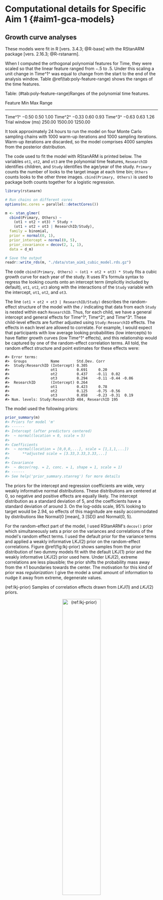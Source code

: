 
Computational details for Specific Aim 1 {#aim1-gca-models}
========================================================================

Growth curve analyses
------------------------------------------------------------------------

These models were fit in R [vers. 3.4.3; @R-base] with the RStanARM package
[vers. 2.16.3; @R-rstanarm].

When I computed the orthogonal polynomial features for Time, they were
scaled so that the linear feature ranged from −.5 to .5. Under this
scaling a unit change in Time^1^ was equal to change from the start to
the end of the analysis window. Table \@ref(tab:poly-feature-range) shows
the ranges of the time features.


Table: (\#tab:poly-feature-range)Ranges of the polynomial time features.

Feature                      Min       Max     Range
------------------  ------------  --------  --------
Time^1^              &minus;0.50      0.50      1.00
Time^2^              &minus;0.33      0.60      0.93
Time^3^              &minus;0.63      0.63      1.26
Trial window (ms)         250.00   1500.00   1250.00

It took approximately 24 hours to run the model on four Monte Carlo
sampling chains with 1000 warm-up iterations and 1000 sampling
iterations. Warm-up iterations are discarded, so the model
comprises 4000 samples from the posterior distribution.

The code used to fit the model with RStanARM is printed below. The
variables `ot1`, `ot2`, and `ot3` are the polynomial time features,
`ResearchID` identifies children, and `Study` identifies the age/year of
the study. `Primary` counts the number of looks to the target image at
each time bin; `Others` counts looks to the other three images.
`cbind(Primary, Others)` is used to package both counts together for a
logistic regression.


```r
library(rstanarm)

# Run chains on different cores
options(mc.cores = parallel::detectCores())

m <- stan_glmer(
  cbind(Primary, Others) ~
    (ot1 + ot2 + ot3) * Study +
    (ot1 + ot2 + ot3 | ResearchID/Study),
  family = binomial,
  prior = normal(0, 1),
  prior_intercept = normal(0, 5),
  prior_covariance = decov(2, 1, 1),
  data = d_m)

# Save the output
readr::write_rds(m, "./data/stan_aim1_cubic_model.rds.gz")
```

The code `cbind(Primary, Others) ~ (ot1 + ot2 + ot3) * Study` fits a
cubic growth curve for each year of the study. It uses R's
formula syntax to regress the looking counts onto an intercept term
(implicitly included by default), `ot1`, `ot2`, `ot3` along with the
interactions of the `Study` variable with the intercept, `ot1`, `ot2`,
and `ot3`. 

The line `(ot1 + ot2 + ot3 | ResearchID/Study)` describes the
random-effect structure of the model with the `/` indicating that data
from each `Study` is nested within each `ResearchID`. Thus, for each
child, we have a general intercept and general effects for Time^1^,
Time^2^, and Time^3^. These child-level effects are further adjusted
using `Study:ResearchID` effects. The effects in each level are allowed
to correlate. For example, I would expect that participants with low
average looking probabilities (low intercepts) to have flatter growth
curves (low Time^1^ effects), and this relationship would be captured by
one of the random-effect correlation terms. All told, the random effect
structure and point estimates for these effects were:




```
#> Error terms:
#>  Groups           Name        Std.Dev. Corr             
#>  Study:ResearchID (Intercept) 0.305                     
#>                   ot1         0.691     0.20            
#>                   ot2         0.437    -0.11  0.02      
#>                   ot3         0.294    -0.11 -0.44 -0.06
#>  ResearchID       (Intercept) 0.264                     
#>                   ot1         0.423     0.78            
#>                   ot2         0.125    -0.75 -0.56      
#>                   ot3         0.058    -0.23 -0.31  0.19
#> Num. levels: Study:ResearchID 484, ResearchID 195
```

The model used the following priors:


```r
prior_summary(m)
#> Priors for model 'm' 
#> ------
#> Intercept (after predictors centered)
#>  ~ normal(location = 0, scale = 5)
#> 
#> Coefficients
#>  ~ normal(location = [0,0,0,...], scale = [1,1,1,...])
#>      **adjusted scale = [3.33,3.33,3.33,...]
#> 
#> Covariance
#>  ~ decov(reg. = 2, conc. = 1, shape = 1, scale = 1)
#> ------
#> See help('prior_summary.stanreg') for more details
```

The priors for the intercept and regression coefficients are wide, very
weakly informative normal distributions. These distributions are
centered at 0, so negative and positive effects are equally likely. The
intercept distribution as a standard deviation of 5, and the
coefficients have a standard deviation of around 3. On the log-odds
scale, 95% looking to target would be 2.94, so effects of this magnitude
are easily accommodated by distributions like 
Normal(0 [mean], 3 [SD]) and Normal(0, 5).

For the random-effect part of the model, I used RStanARM's `decov()`
prior which simultaneously sets a prior on the variances and
correlations of the model's random effect terms. I used the default
prior for the variance terms and applied a weakly informative LKJ(2)
prior on the random-effect correlations. Figure \@ref(fig:lkj-prior)
shows samples from the prior distribution of two dummy models fit with
the default LKJ(1) prior and the weakly informative LKJ(2) prior used
here. Under LKJ(2), extreme correlations are less plausible; the prior
shifts the probability mass away from the ±1 boundaries towards the
center. The motivation for this kind of prior was *regularization*: I
give the model a small amount of information to nudge it away from
extreme, degenerate values.

(ref:lkj-prior) Samples of correlation effects drawn from *LKJ*(1) and *LKJ*(2) priors. 

<div class="figure" style="text-align: center">
<img src="92-app-aim1-models_files/figure-html/lkj-prior-1.png" alt="(ref:lkj-prior)" width="50%" />
<p class="caption">(\#fig:lkj-prior)(ref:lkj-prior)</p>
</div>


Summary of the familiar word recognition model:


```r
# the last 20 column names are the random effects
ranef_names <- tail(colnames(as_tibble(m)), 20)

summary(
  object = m, 
  pars = c("alpha", "beta", ranef_names),
  probs = c(.05, .5, .95))
#> 
#> Model Info:
#> 
#>  function:     stan_glmer
#>  family:       binomial [logit]
#>  formula:      cbind(Primary, Others) ~ (ot1 + ot2 + ot3) * Study + (ot1 + ot2 + 
#> 	   ot3 | ResearchID/Study)
#>  algorithm:    sampling
#>  priors:       see help('prior_summary')
#>  sample:       4000 (posterior sample size)
#>  observations: 12584
#>  groups:       Study:ResearchID (484), ResearchID (195)
#> 
#> Estimates:
#>                                                   mean   sd   5%   50%   95%
#> (Intercept)                                     -0.5    0.0 -0.5 -0.5  -0.4 
#> ot1                                              1.6    0.1  1.5  1.6   1.7 
#> ot2                                              0.0    0.0  0.0  0.0   0.1 
#> ot3                                             -0.2    0.0 -0.2 -0.2  -0.1 
#> StudyTimePoint2                                  0.4    0.0  0.4  0.4   0.5 
#> StudyTimePoint3                                  0.7    0.0  0.6  0.7   0.8 
#> ot1:StudyTimePoint2                              0.6    0.1  0.4  0.6   0.7 
#> ot1:StudyTimePoint3                              1.1    0.1  1.0  1.1   1.2 
#> ot2:StudyTimePoint2                             -0.2    0.1 -0.2 -0.2  -0.1 
#> ot2:StudyTimePoint3                             -0.4    0.1 -0.4 -0.4  -0.3 
#> ot3:StudyTimePoint2                             -0.1    0.0 -0.2 -0.1  -0.1 
#> ot3:StudyTimePoint3                             -0.2    0.0 -0.3 -0.2  -0.2 
#> Sigma[Study:ResearchID:(Intercept),(Intercept)]  0.1    0.0  0.1  0.1   0.1 
#> Sigma[Study:ResearchID:ot1,(Intercept)]          0.0    0.0  0.0  0.0   0.1 
#> Sigma[Study:ResearchID:ot2,(Intercept)]          0.0    0.0  0.0  0.0   0.0 
#> Sigma[Study:ResearchID:ot3,(Intercept)]          0.0    0.0  0.0  0.0   0.0 
#> Sigma[Study:ResearchID:ot1,ot1]                  0.5    0.0  0.4  0.5   0.6 
#> Sigma[Study:ResearchID:ot2,ot1]                  0.0    0.0  0.0  0.0   0.0 
#> Sigma[Study:ResearchID:ot3,ot1]                 -0.1    0.0 -0.1 -0.1  -0.1 
#> Sigma[Study:ResearchID:ot2,ot2]                  0.2    0.0  0.2  0.2   0.2 
#> Sigma[Study:ResearchID:ot3,ot2]                  0.0    0.0  0.0  0.0   0.0 
#> Sigma[Study:ResearchID:ot3,ot3]                  0.1    0.0  0.1  0.1   0.1 
#> Sigma[ResearchID:(Intercept),(Intercept)]        0.1    0.0  0.1  0.1   0.1 
#> Sigma[ResearchID:ot1,(Intercept)]                0.1    0.0  0.1  0.1   0.1 
#> Sigma[ResearchID:ot2,(Intercept)]                0.0    0.0  0.0  0.0   0.0 
#> Sigma[ResearchID:ot3,(Intercept)]                0.0    0.0  0.0  0.0   0.0 
#> Sigma[ResearchID:ot1,ot1]                        0.2    0.0  0.1  0.2   0.3 
#> Sigma[ResearchID:ot2,ot1]                        0.0    0.0 -0.1  0.0   0.0 
#> Sigma[ResearchID:ot3,ot1]                        0.0    0.0  0.0  0.0   0.0 
#> Sigma[ResearchID:ot2,ot2]                        0.0    0.0  0.0  0.0   0.0 
#> Sigma[ResearchID:ot3,ot2]                        0.0    0.0  0.0  0.0   0.0 
#> Sigma[ResearchID:ot3,ot3]                        0.0    0.0  0.0  0.0   0.0 
#> 
#> Diagnostics:
#>                                                 mcse Rhat n_eff
#> (Intercept)                                     0.0  1.0  1086 
#> ot1                                             0.0  1.0   857 
#> ot2                                             0.0  1.0   842 
#> ot3                                             0.0  1.0  1156 
#> StudyTimePoint2                                 0.0  1.0  1034 
#> StudyTimePoint3                                 0.0  1.0   959 
#> ot1:StudyTimePoint2                             0.0  1.0   674 
#> ot1:StudyTimePoint3                             0.0  1.0   934 
#> ot2:StudyTimePoint2                             0.0  1.0   836 
#> ot2:StudyTimePoint3                             0.0  1.0   762 
#> ot3:StudyTimePoint2                             0.0  1.0  1183 
#> ot3:StudyTimePoint3                             0.0  1.0  1390 
#> Sigma[Study:ResearchID:(Intercept),(Intercept)] 0.0  1.0  1093 
#> Sigma[Study:ResearchID:ot1,(Intercept)]         0.0  1.0   475 
#> Sigma[Study:ResearchID:ot2,(Intercept)]         0.0  1.0   323 
#> Sigma[Study:ResearchID:ot3,(Intercept)]         0.0  1.0   792 
#> Sigma[Study:ResearchID:ot1,ot1]                 0.0  1.0   547 
#> Sigma[Study:ResearchID:ot2,ot1]                 0.0  1.0   277 
#> Sigma[Study:ResearchID:ot3,ot1]                 0.0  1.0   806 
#> Sigma[Study:ResearchID:ot2,ot2]                 0.0  1.0   665 
#> Sigma[Study:ResearchID:ot3,ot2]                 0.0  1.0  1131 
#> Sigma[Study:ResearchID:ot3,ot3]                 0.0  1.0  1220 
#> Sigma[ResearchID:(Intercept),(Intercept)]       0.0  1.0   913 
#> Sigma[ResearchID:ot1,(Intercept)]               0.0  1.0   636 
#> Sigma[ResearchID:ot2,(Intercept)]               0.0  1.0   307 
#> Sigma[ResearchID:ot3,(Intercept)]               0.0  1.0   711 
#> Sigma[ResearchID:ot1,ot1]                       0.0  1.0   261 
#> Sigma[ResearchID:ot2,ot1]                       0.0  1.0   242 
#> Sigma[ResearchID:ot3,ot1]                       0.0  1.0   331 
#> Sigma[ResearchID:ot2,ot2]                       0.0  1.0   257 
#> Sigma[ResearchID:ot3,ot2]                       0.0  1.0   439 
#> Sigma[ResearchID:ot3,ot3]                       0.0  1.0   340 
#> 
#> For each parameter, mcse is Monte Carlo standard error, n_eff is a crude measure of effective sample size, and Rhat is the potential scale reduction factor on split chains (at convergence Rhat=1).
```





Generalized additive models
------------------------------------------------------------------------

To model the looks to the competitor images, I used generalized additive
(mixed) models. The models were fit in R (vers. 3.4.3) using the mgcv R
package [vers. 1.8.23; @Wood2017] with support from tools in the
itsadug R package [vers. 2.3; @itsadug].

I will briefly walk through the code used to fit one of these models in
order to articulate the modeling decisions at play. I first convert
the categorical variables into the right types, so that the model can 
fit difference smooths.


```r
# Create a Study dummy variabe with Age 4 as the reference level
phon_d$S <- factor(phon_d$Study, c("TimePoint2", "TimePoint1", "TimePoint3"))

# Convert the ResearchID into a factor
phon_d$R <- as.factor(phon_d$ResearchID)

# Convert the Study factor (phon_d$S) into an ordered factor.
# This step is needed for the ti model estimate difference smooths.
phon_d$S2 <- as.ordered(phon_d$S)
contrasts(phon_d$S2) <- "contr.treatment"
contrasts(phon_d$S2)
```

I fit the generalized additive model with the code below. The outcome
`elog` is the empirical log-odds of looking to the phonological
competitor relative to the unrelated word.


```r
library(mgcv)

phon_gam <- bam(
  elog ~ S2 +
    s(Time) + s(Time, by = S2) +
    s(Time, R, bs = "fs", m = 1, k = 5),
  data = phon_d)

# Save the output
readr::write_rds(phon_gam, "./data/aim1-phon-random-smooths.rds.gz")
```

There is just one parametric term: `S2`. The term computes the average
effect of each study with Age 4 serving as the reference condition (and
as the model intercept).

Next come the smooth terms. `s(Time)` fits the shape of Time for the
reference condition (Age 4). `s(Time, by = S2)` fits the difference
smooths for Age 3 versus Age 4 and Age 5 versus Age 4. 
`s(Time, R, bs = "fs", m = 1, k = 5)` fits a smooth for each participant
(`R`). `bs = "fs"` means that the model should use a factor smooth
(`fs`) basis (`bs`)---that is, a "random effect" smooth for each
participant. `m = 1` changes the smoothness penalty so that the
random effects are pulled towards the group average; @Winter2016 and
@Baayen2016 suggest using this option. `k = 5` means to use 5 knots (`k`)
for the basis function. The other smooths use the default number of
knots (10). I used fewer knots for the by-child smooths because of
limited data. As a result, these smooths capture by-child variation by
making coarse adjustments to study-level growth curves. 

Summary of the phonological model:




```r
m_p <- readr::read_rds("./data/aim1-phon-random-smooths.rds.gz")
summary(m_p)
#> 
#> Family: gaussian 
#> Link function: identity 
#> 
#> Formula:
#> elog ~ S2 + s(Time) + s(Time, by = S2) + s(Time, R, bs = "fs", 
#>     m = 1, k = 5)
#> 
#> Parametric coefficients:
#>               Estimate Std. Error t value Pr(>|t|)    
#> (Intercept)   0.159200   0.048807   3.262  0.00111 ** 
#> S2TimePoint1 -0.002641   0.013840  -0.191  0.84864    
#> S2TimePoint3  0.151073   0.013601  11.107  < 2e-16 ***
#> ---
#> Signif. codes:  0 '***' 0.001 '**' 0.01 '*' 0.05 '.' 0.1 ' ' 1
#> 
#> Approximate significance of smooth terms:
#>                          edf  Ref.df     F  p-value    
#> s(Time)                7.277   8.165 10.61 3.51e-15 ***
#> s(Time):S2TimePoint1   5.478   6.590 17.10  < 2e-16 ***
#> s(Time):S2TimePoint3   1.001   1.002 17.86 2.37e-05 ***
#> s(Time,R)            852.928 974.000 12.97  < 2e-16 ***
#> ---
#> Signif. codes:  0 '***' 0.001 '**' 0.01 '*' 0.05 '.' 0.1 ' ' 1
#> 
#> R-sq.(adj) =  0.311   Deviance explained = 33.1%
#> fREML =  41726  Scale est. = 0.8629    n = 30008
```

Summary of the semantic model:


```r
m_s <- readr::read_rds("./data/aim1-semy-random-smooths.rds.gz")
summary(m_s)
#> 
#> Family: gaussian 
#> Link function: identity 
#> 
#> Formula:
#> elog ~ S2 + s(Time) + s(Time, by = S2) + s(Time, R, bs = "fs", 
#>     m = 1, k = 5)
#> 
#> Parametric coefficients:
#>              Estimate Std. Error t value Pr(>|t|)    
#> (Intercept)   0.43878    0.04907   8.943  < 2e-16 ***
#> S2TimePoint1 -0.13985    0.01352 -10.345  < 2e-16 ***
#> S2TimePoint3  0.06486    0.01329   4.881 1.06e-06 ***
#> ---
#> Signif. codes:  0 '***' 0.001 '**' 0.01 '*' 0.05 '.' 0.1 ' ' 1
#> 
#> Approximate significance of smooth terms:
#>                          edf  Ref.df      F  p-value    
#> s(Time)                7.038   7.988 11.018 1.16e-15 ***
#> s(Time):S2TimePoint1   1.001   1.001  0.387 0.534636    
#> s(Time):S2TimePoint3   3.739   4.623  4.909 0.000323 ***
#> s(Time,R)            867.572 974.000 15.750  < 2e-16 ***
#> ---
#> Signif. codes:  0 '***' 0.001 '**' 0.01 '*' 0.05 '.' 0.1 ' ' 1
#> 
#> R-sq.(adj) =  0.379   Deviance explained = 39.7%
#> fREML =  42860  Scale est. = 0.85001   n = 30976
```

